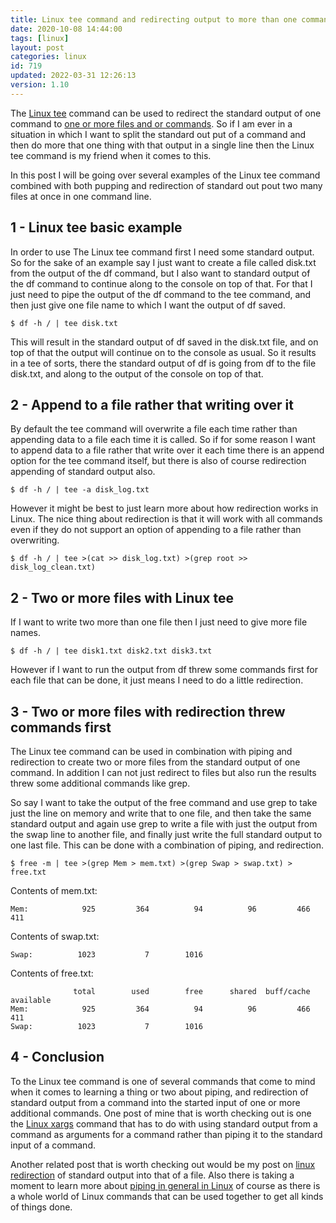```yaml
---
title: Linux tee command and redirecting output to more than one command and file.
date: 2020-10-08 14:44:00
tags: [linux]
layout: post
categories: linux
id: 719
updated: 2022-03-31 12:26:13
version: 1.10
---
```


The [Linux tee](https://linuxize.com/post/linux-tee-command/) command can be used to redirect the standard output of one command to [one or more files and or commands](https://unix.stackexchange.com/questions/28503/how-can-i-send-stdout-to-multiple-commands). So if I am ever in a situation in which I want to split the standard out put of a command and then do more that one thing with that output in a single line then the Linux tee command is my friend when it comes to this.

In this post I will be going over several examples of the Linux tee command combined with both pupping and redirection of standard out pout two many files at once in one command line.

<!-- more -->


## 1 - Linux tee basic example

In order to use The Linux tee command first I need some standard output. So for the sake of an example say I just want to create a file called disk.txt from the output of the df command, but I also want to standard output of the df command to continue along to the console on top of that. For that I just need to pipe the output of the df command to the tee command, and then just give one file name to which I want the output of df saved. 

```
$ df -h / | tee disk.txt
```

This will result in the standard output of df saved in the disk.txt file, and on top of that the output will continue on to the console as usual. So it results in a tee of sorts, there the standard output of df is going from df to the file disk.txt, and along to the output of the console on top of that.

## 2 - Append to a file rather that writing over it

By default the tee command will overwrite a file each time rather than appending data to a file each time it is called. So if for some reason I want to append data to a file rather that write over it each time there is an append option  for the tee command itself, but there is also of course redirection appending of standard output also.

```
$ df -h / | tee -a disk_log.txt
```

However it might be best to just learn more about how redirection works in Linux. The nice thing about redirection is that it will work with all commands even if they do not support an option of appending to a file rather than overwriting.

```
$ df -h / | tee >(cat >> disk_log.txt) >(grep root >> disk_log_clean.txt)
```

## 2 - Two or more files with Linux tee

If I want to write two more than one file then I just need to give more file names.

```
$ df -h / | tee disk1.txt disk2.txt disk3.txt
```

However if I want to run the output from df threw some commands first for each file that can be done, it just means I need to do a little redirection.

## 3 - Two or more files with redirection threw commands first

The Linux tee command can be used in combination with piping and redirection to create two or more files from the standard output of one command. In addition I can not just redirect to files but also run the results threw some additional commands like grep.

So say I want to take the output of the free command and use grep to take just the line on memory and write that to one file, and then take the same standard output and again use grep to write a file with just the output from the swap line to another file, and finally just write the full standard output to one last file. This can be done with a combination of piping, and redirection. 

```
$ free -m | tee >(grep Mem > mem.txt) >(grep Swap > swap.txt) > free.txt
```

Contents of mem.txt:
```
Mem:            925         364          94          96         466         411
```

Contents of swap.txt:
```
Swap:          1023           7        1016
```

Contents of free.txt:
```
              total        used        free      shared  buff/cache   available
Mem:            925         364          94          96         466         411
Swap:          1023           7        1016
```

## 4 - Conclusion

To the Linux tee command is one of several commands that come to mind when it comes to learning a thing or two about piping, and redirection of standard output from a command into the started input of one or more additional commands. One post of mine that is worth checking out is one the [Linux xargs](/2020/09/26/linux-xargs/) command that has to do with using standard output from a command as arguments for a command rather than piping it to the standard input of a command. 

Another related post that is worth checking out would be my post on [linux redirection](/2020/10/02/linux-redirection/) of standard output into that of a file. Also there is taking a moment to learn more about [piping in general in Linux](/2020/10/09/linux-pipe/) of course as there is a whole world of Linux commands that can be used together to get all kinds of things done.
